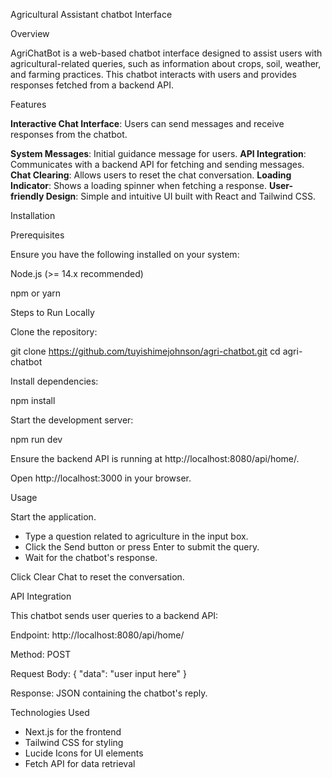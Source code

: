 Agricultural Assistant chatbot Interface

Overview

AgriChatBot is a web-based chatbot interface designed to assist users with agricultural-related queries, such as information about crops, soil, weather, and farming practices. This chatbot interacts with users and provides responses fetched from a backend API.

Features

**Interactive Chat Interface**: Users can send messages and receive responses from the chatbot.

**System Messages**: Initial guidance message for users.
**API Integration**: Communicates with a backend API for fetching and sending messages.
**Chat Clearing**: Allows users to reset the chat conversation.
**Loading Indicator**: Shows a loading spinner when fetching a response.
**User-friendly Design**: Simple and intuitive UI built with React and Tailwind CSS.

Installation

Prerequisites

Ensure you have the following installed on your system:

Node.js (>= 14.x recommended)

npm or yarn

Steps to Run Locally

Clone the repository:

git clone https://github.com/tuyishimejohnson/agri-chatbot.git
cd agri-chatbot

Install dependencies:

npm install  

Start the development server:

npm run dev

Ensure the backend API is running at http://localhost:8080/api/home/.

Open http://localhost:3000 in your browser.

Usage

Start the application.

- Type a question related to agriculture in the input box.
- Click the Send button or press Enter to submit the query.
- Wait for the chatbot's response.

Click Clear Chat to reset the conversation.

API Integration

This chatbot sends user queries to a backend API:

Endpoint: http://localhost:8080/api/home/

Method: POST

Request Body: { "data": "user input here" }

Response: JSON containing the chatbot's reply.

Technologies Used

- Next.js for the frontend
- Tailwind CSS for styling
- Lucide Icons for UI elements
- Fetch API for data retrieval
